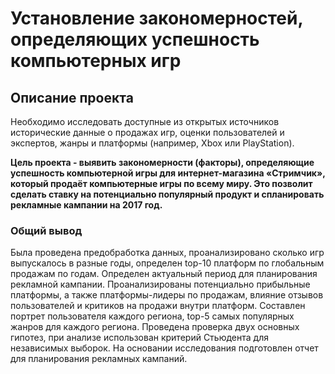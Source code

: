 # Установление закономерностей, определяющих успешность компьютерных игр
## Описание проекта
Необходимо исследовать доступные из открытых источников исторические данные о продажах игр, оценки пользователей и экспертов, жанры и платформы (например, Xbox или PlayStation).

**Цель проекта - выявить закономерности (факторы), определяющие успешность компьютерной игры для интернет-магазина «Стримчик», который продаёт компьютерные игры по всему миру. Это позволит сделать ставку на потенциально популярный продукт и спланировать рекламные кампании на 2017 год.**

### Общий вывод
Была проведена предобработка данных, проанализировано сколько игр выпускалось в разные годы, определен top-10 платформ по глобальным продажам по годам. Определен актуальный период для планирования рекламной кампании. Проанализированы потенциально прибыльные платформы, а также платформы-лидеры по продажам, влияние отзывов пользователей и критиков на продажи внутри платформ. Составлен портрет пользователя каждого региона, top-5 самых популярных жанров для каждого региона. Проведена проверка двух основных гипотез, при анализе использован критерий Стьюдента для независимых выборок. На основании исследования подготовлен отчет для планирования рекламных кампаний. 

